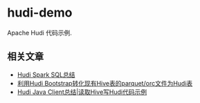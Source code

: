 # hudi-demo
Apache Hudi 代码示例.

## 相关文章
* [Hudi Spark SQL总结](https://dongkelun.com/2022/05/13/hudiSparkSQL/)
* [利用Hudi Bootstrap转化现有Hive表的parquet/orc文件为Hudi表](https://dongkelun.com/2022/10/12/hudiBootstrap/)
* [Hudi Java Client总结|读取Hive写Hudi代码示例](https://dongkelun.com/2022/10/26/hudiJavaClient/)